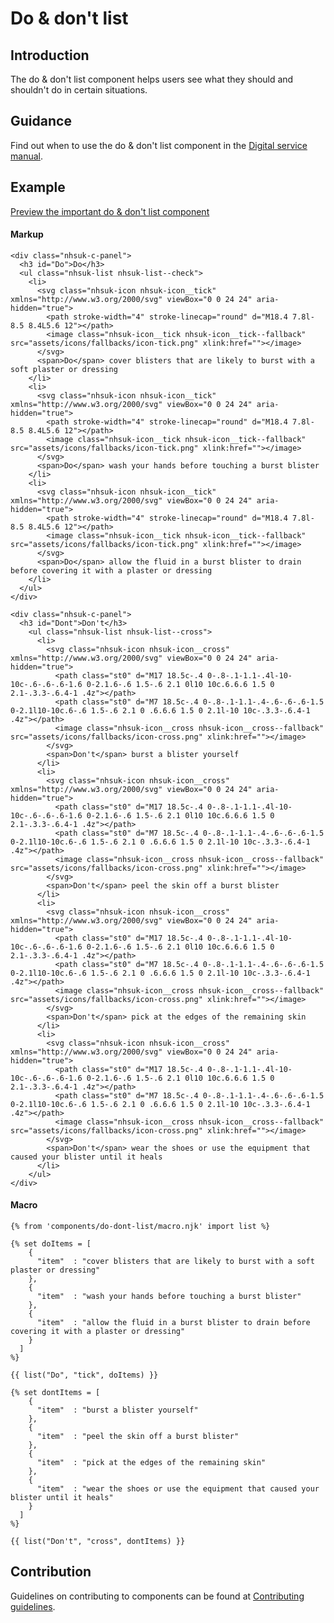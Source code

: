 # Do & don't list

## Introduction

The do & don't list component helps users see what they should and shouldn't do in certain situations.

## Guidance

Find out when to use the do & don't list component in the [Digital service manual]().

## Example

[Preview the important do & don't list component]()

#### Markup

    <div class="nhsuk-c-panel">
      <h3 id="Do">Do</h3>
      <ul class="nhsuk-list nhsuk-list--check">
        <li>
          <svg class="nhsuk-icon nhsuk-icon__tick" xmlns="http://www.w3.org/2000/svg" viewBox="0 0 24 24" aria-hidden="true">
            <path stroke-width="4" stroke-linecap="round" d="M18.4 7.8l-8.5 8.4L5.6 12"></path>
            <image class="nhsuk-icon__tick nhsuk-icon__tick--fallback" src="assets/icons/fallbacks/icon-tick.png" xlink:href=""></image>
          </svg>
          <span>Do</span> cover blisters that are likely to burst with a soft plaster or dressing
        </li>
        <li>
          <svg class="nhsuk-icon nhsuk-icon__tick" xmlns="http://www.w3.org/2000/svg" viewBox="0 0 24 24" aria-hidden="true">
            <path stroke-width="4" stroke-linecap="round" d="M18.4 7.8l-8.5 8.4L5.6 12"></path>
            <image class="nhsuk-icon__tick nhsuk-icon__tick--fallback" src="assets/icons/fallbacks/icon-tick.png" xlink:href=""></image>
          </svg>
          <span>Do</span> wash your hands before touching a burst blister
        </li>
        <li>
          <svg class="nhsuk-icon nhsuk-icon__tick" xmlns="http://www.w3.org/2000/svg" viewBox="0 0 24 24" aria-hidden="true">
            <path stroke-width="4" stroke-linecap="round" d="M18.4 7.8l-8.5 8.4L5.6 12"></path>
            <image class="nhsuk-icon__tick nhsuk-icon__tick--fallback" src="assets/icons/fallbacks/icon-tick.png" xlink:href=""></image>
          </svg>
          <span>Do</span> allow the fluid in a burst blister to drain before covering it with a plaster or dressing
        </li>
      </ul>
    </div>

    <div class="nhsuk-c-panel">
      <h3 id="Dont">Don't</h3>
        <ul class="nhsuk-list nhsuk-list--cross">
          <li>
            <svg class="nhsuk-icon nhsuk-icon__cross" xmlns="http://www.w3.org/2000/svg" viewBox="0 0 24 24" aria-hidden="true">
              <path class="st0" d="M17 18.5c-.4 0-.8-.1-1.1-.4l-10-10c-.6-.6-.6-1.6 0-2.1.6-.6 1.5-.6 2.1 0l10 10c.6.6.6 1.5 0 2.1-.3.3-.6.4-1 .4z"></path>
              <path class="st0" d="M7 18.5c-.4 0-.8-.1-1.1-.4-.6-.6-.6-1.5 0-2.1l10-10c.6-.6 1.5-.6 2.1 0 .6.6.6 1.5 0 2.1l-10 10c-.3.3-.6.4-1 .4z"></path>
              <image class="nhsuk-icon__cross nhsuk-icon__cross--fallback" src="assets/icons/fallbacks/icon-cross.png" xlink:href=""></image>
            </svg>
            <span>Don't</span> burst a blister yourself
          </li>
          <li>
            <svg class="nhsuk-icon nhsuk-icon__cross" xmlns="http://www.w3.org/2000/svg" viewBox="0 0 24 24" aria-hidden="true">
              <path class="st0" d="M17 18.5c-.4 0-.8-.1-1.1-.4l-10-10c-.6-.6-.6-1.6 0-2.1.6-.6 1.5-.6 2.1 0l10 10c.6.6.6 1.5 0 2.1-.3.3-.6.4-1 .4z"></path>
              <path class="st0" d="M7 18.5c-.4 0-.8-.1-1.1-.4-.6-.6-.6-1.5 0-2.1l10-10c.6-.6 1.5-.6 2.1 0 .6.6.6 1.5 0 2.1l-10 10c-.3.3-.6.4-1 .4z"></path>
              <image class="nhsuk-icon__cross nhsuk-icon__cross--fallback" src="assets/icons/fallbacks/icon-cross.png" xlink:href=""></image>
            </svg>
            <span>Don't</span> peel the skin off a burst blister
          </li>
          <li>
            <svg class="nhsuk-icon nhsuk-icon__cross" xmlns="http://www.w3.org/2000/svg" viewBox="0 0 24 24" aria-hidden="true">
              <path class="st0" d="M17 18.5c-.4 0-.8-.1-1.1-.4l-10-10c-.6-.6-.6-1.6 0-2.1.6-.6 1.5-.6 2.1 0l10 10c.6.6.6 1.5 0 2.1-.3.3-.6.4-1 .4z"></path>
              <path class="st0" d="M7 18.5c-.4 0-.8-.1-1.1-.4-.6-.6-.6-1.5 0-2.1l10-10c.6-.6 1.5-.6 2.1 0 .6.6.6 1.5 0 2.1l-10 10c-.3.3-.6.4-1 .4z"></path>
              <image class="nhsuk-icon__cross nhsuk-icon__cross--fallback" src="assets/icons/fallbacks/icon-cross.png" xlink:href=""></image>
            </svg>
            <span>Don't</span> pick at the edges of the remaining skin
          </li>
          <li>
            <svg class="nhsuk-icon nhsuk-icon__cross" xmlns="http://www.w3.org/2000/svg" viewBox="0 0 24 24" aria-hidden="true">
              <path class="st0" d="M17 18.5c-.4 0-.8-.1-1.1-.4l-10-10c-.6-.6-.6-1.6 0-2.1.6-.6 1.5-.6 2.1 0l10 10c.6.6.6 1.5 0 2.1-.3.3-.6.4-1 .4z"></path>
              <path class="st0" d="M7 18.5c-.4 0-.8-.1-1.1-.4-.6-.6-.6-1.5 0-2.1l10-10c.6-.6 1.5-.6 2.1 0 .6.6.6 1.5 0 2.1l-10 10c-.3.3-.6.4-1 .4z"></path>
              <image class="nhsuk-icon__cross nhsuk-icon__cross--fallback" src="assets/icons/fallbacks/icon-cross.png" xlink:href=""></image>
            </svg>
            <span>Don't</span> wear the shoes or use the equipment that caused your blister until it heals
          </li>
        </ul>
    </div>

#### Macro

    {% from 'components/do-dont-list/macro.njk' import list %}

    {% set doItems = [
        {
          "item"  : "cover blisters that are likely to burst with a soft plaster or dressing"
        },
        {
          "item"  : "wash your hands before touching a burst blister"
        },
        {
          "item"  : "allow the fluid in a burst blister to drain before covering it with a plaster or dressing"
        }
      ]
    %}

    {{ list("Do", "tick", doItems) }}

    {% set dontItems = [
        {
          "item"  : "burst a blister yourself"
        },
        {
          "item"  : "peel the skin off a burst blister"
        },
        {
          "item"  : "pick at the edges of the remaining skin"
        },
        {
          "item"  : "wear the shoes or use the equipment that caused your blister until it heals"
        }
      ]
    %}

    {{ list("Don't", "cross", dontItems) }}

## Contribution

Guidelines on contributing to components can be found at [Contributing guidelines]().

